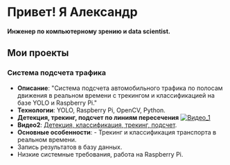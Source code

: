 # Привет! Я Александр
**Инженер по компьютерному зрению и data scientist.**

## Мои проекты
### Система подсчета трафика
- **Описание**: "Система подсчета автомобильного трафика по полосам движения в реальном времени с трекингом и классификацией на базе YOLO и Raspberry Pi."
- **Технологии**: YOLO, Raspberry Pi, OpenCV, Python.
- **Детекция, трекинг, подсчет по линиям пересечения**
[![Видео_1](https://img.youtube.com/vi/ihf8mkgydJA/0.jpg)](https://youtu.be/ihf8mkgydJA)
- **Видео2**: [Детекция, классификация, трекинг, подсчет](https://ссылка-на-видео).
- **Основные особенности**: - Трекинг и классификация транспорта в реальном времени.
- Запись результатов в базу данных.
- Низкие системные требования, работа на Raspberry Pi.
